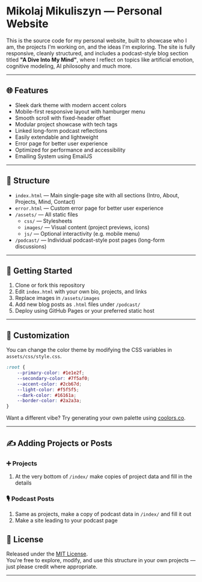 # Mikolaj Mikuliszyn — Personal Website

This is the source code for my personal website, built to showcase who I am, the projects I'm working on, and the ideas I'm exploring. The site is fully responsive, cleanly structured, and includes a podcast-style blog section titled **"A Dive Into My Mind"**, where I reflect on topics like artificial emotion, cognitive modeling, AI philosophy and much more.

---

## 🌐 Features

- Sleek dark theme with modern accent colors
- Mobile-first responsive layout with hamburger menu
- Smooth scroll with fixed-header offset
- Modular project showcase with tech tags
- Linked long-form podcast reflections
- Easily extendable and lightweight
- Error page for better user experience
- Optimized for performance and accessibility
- Emailing System using EmailJS

---

## 📁 Structure

- `index.html` — Main single-page site with all sections (Intro, About, Projects, Mind, Contact)
- `error.html` — Custom error page for better user experience
- `/assets/` — All static files
  - `css/` — Stylesheets
  - `images/` — Visual content (project previews, icons)
  - `js/` — Optional interactivity (e.g. mobile menu)
- `/podcast/` — Individual podcast-style post pages (long-form discussions)

---

## 🚀 Getting Started

1. Clone or fork this repository  
2. Edit `index.html` with your own bio, projects, and links  
3. Replace images in `/assets/images`  
4. Add new blog posts as `.html` files under `/podcast/`  
5. Deploy using GitHub Pages or your preferred static host

---

## 🎨 Customization

You can change the color theme by modifying the CSS variables in `assets/css/style.css`.

```css
:root {
    --primary-color: #1e1e2f;
    --secondary-color: #7f5af0;
    --accent-color: #2cb67d;
    --light-color: #f5f5f5;
    --dark-color: #16161a;
    --border-color: #2a2a3a;
}
```

Want a different vibe? Try generating your own palette using [coolors.co](https://coolors.co).

---

## ✍️ Adding Projects or Posts

### ➕ Projects
1. At the very bottom of `/index/` make copies of project data and fill in the details

### 🎙️ Podcast Posts
1. Same as projects, make a copy of podcast data in `/index/` and fill it out
2. Make a site leading to your podcast page

## 📄 License

Released under the [MIT License](https://opensource.org/licenses/MIT).  
You're free to explore, modify, and use this structure in your own projects — just please credit where appropriate.

---
